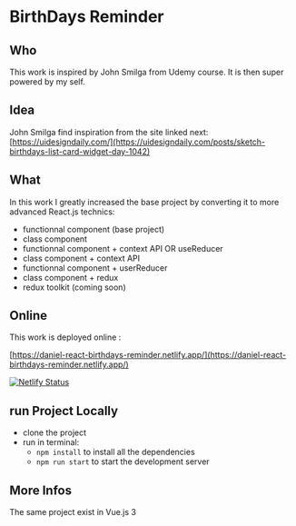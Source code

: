 # BirthDays Reminder


## Who

This work is inspired by John Smilga from Udemy course.
It is then super powered by my self.

## Idea

John Smilga find inspiration from the site linked next:
[https://uidesigndaily.com/](https://uidesigndaily.com/posts/sketch-birthdays-list-card-widget-day-1042)

## What

In this work I greatly increased the base project by converting it to more advanced React.js technics:

- functionnal component (base project)
- class component
- functionnal component + context API OR useReducer
- class component + context API
- functionnal component + userReducer
- class component + redux
- redux toolkit (coming soon)

## Online

This work is deployed online :

[https://daniel-react-birthdays-reminder.netlify.app/](https://daniel-react-birthdays-reminder.netlify.app/)

[![Netlify Status](https://api.netlify.com/api/v1/badges/74142041-58bf-400e-ad67-1c378f6bdf61/deploy-status)](https://app.netlify.com/sites/daniel-react-birthdays-reminder/deploys)


## run Project Locally

- clone the project
- run in terminal:
  - ```npm install``` to install all the dependencies
  - ```npm run start``` to start the development server

## More Infos

The same project exist in Vue.js 3

